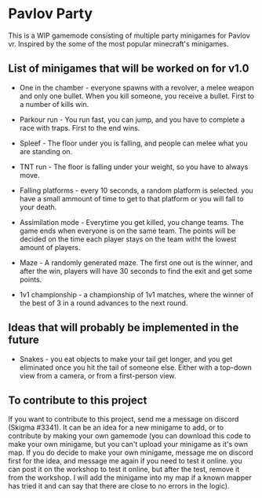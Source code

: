 # Pavlov Party
This is a WIP gamemode consisting of multiple party minigames for Pavlov vr.
Inspired by the some of the most popular minecraft's minigames.

## List of minigames that will be worked on for v1.0
* One in the chamber - everyone spawns with a revolver, a melee weapon and only one bullet. When you kill someone, you receive a bullet. First to a number of kills win.
* Parkour run - You run fast, you can jump, and you have to complete a race with traps. First to the end wins.
* Spleef - The floor under you is falling, and people can melee what you are standing on.
* TNT run - The floor is falling under your weight, so you have to always move.
* Falling platforms - every 10 seconds, a random platform is selected. you have a small ammount of time to get to that platform or you will fall to your death.
* Assimilation mode - Everytime you get killed, you change teams. The game ends when everyone is on the same team. The points will be decided on the time each player stays on the team witht the lowest amount of players.
* Maze - A randomly generated maze. The first one out is the winner, and after the win, players will have 30 seconds to find the exit and get some points.

 
* 1v1 championship - a championship of 1v1 matches, where the winner of the best of 3 in a round advances to the next round.

## Ideas that will probably be implemented in the future
* Snakes - you eat objects to make your tail get longer, and you get eliminated once you hit the tail of someone else. Either with a top-down view from a camera, or from a first-person view.


## To contribute to this project
If you want to contribute to this project, send me a message on discord (Skigma #3341).
It can be an idea for a new minigame to add, or to contribute by making your own gamemode (you can download this code to make your own minigame, but you can't upload your minigame as it's own map. If you do decide to make your own minigame, message me on discord first for the idea, and message me again if you need to test it online. you can post it on the workshop to test it online, but after the test, remove it from the workshop. I will add the minigame into my map if a known mapper has tried it and can say that there are close to no errors in the logic).